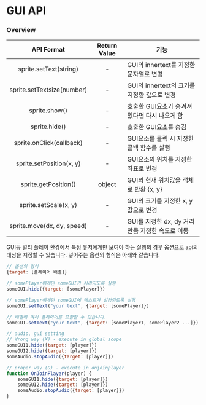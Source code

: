 # GUI API

### Overview

|         API Format         | Return Value | 기능                              |
| :------------------------: | :----------: | ------------------------------- |
|   sprite.setText(string)   |       -      | GUI의 innertext를 지정한 문자열로 변경     |
| sprite.setTextsize(number) |       -      | GUI의 innertext의 크기를 지정한 값으로 변경  |
|        sprite.show()       |       -      | 호출한 GUI요소가 숨겨져 있다면 다시 나오게 함     |
|        sprite.hide()       |       -      | 호출한 GUI요소를 숨김                   |
|  sprite.onClick(callback)  |       -      | GUI요소를 클릭 시 지정한 콜백 함수를 실행       |
|  sprite.setPosition(x, y)  |       -      | GUI요소의 위치를 지정한 좌표로 변경           |
|    sprite.getPosition()    |    object    | GUI의 현재 위치값을 객체로 반환 {x, y}      |
|    sprite.setScale(x, y)   |       -      | GUI의 크기를 지정한 x, y값으로 변경         |
| sprite.move(dx, dy, speed) |       -      | GUI를 지정한 dx, dy 거리만큼 지정한 속도로 이동 |



GUI등 멀티 플레이 환경에서 특정 유저에게만 보여야 하는 실행의 경우 옵션으로 api의 대상을 지정할 수 있습니다. 넣어주는 옵션의 형식은 아래와 같습니다.

```javascript
// 옵션의 형식
{target: [플레이어 배열]}

// somePlayer에게만 someGUI가 사라지도록 실행
someGUI.hide({target: [somePlayer]})

// somePlayer에게만 someGUI에 텍스트가 설정되도록 실행
someGUI.setText("your text", {target: [somePlayer]})

// 배열에 여러 플레이어를 포함할 수 있습니다.
someGUI.setText("your text", {target: [somePlayer1, somePlayer2 ...]})

// audio, gui setting
// Wrong way (X) - execute in global scope
someGUI1.hide({target: [player]})
someGUI2.hide({target: [player]})
someAudio.stopAudio({target: [player]})

// proper way (O) - execute in onjoinplayer
function OnJoinPlayer(player) {
	someGUI1.hide({target: [player]})
	someGUI2.hide({target: [player]})
	someAudio.stopAudio({target: [player]})
}
```
